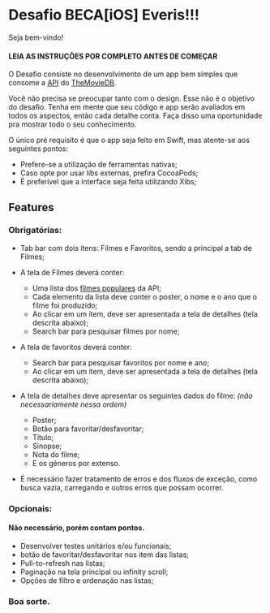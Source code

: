 # Desafio BECA[iOS] Everis!!!

Seja bem-vindo!

#### LEIA AS INSTRUÇÕES POR COMPLETO ANTES DE COMEÇAR

O Desafio consiste no desenvolvimento de um app bem simples que consome a [API](https://developers.themoviedb.org/3/getting-started/introduction) do [TheMovieDB](https://www.themoviedb.org/?language=en).

Você não precisa se preocupar tanto com o design. Esse não é o objetivo do desafio. Tenha em mente que seu código e app serão avaliados em todos os aspectos, então cada detalhe conta. Faça disso uma oportunidade pra mostrar todo o seu conhecimento.

O único pré requisito é que o app seja feito em Swift, mas atente-se aos seguintes pontos:
* Prefere-se a utilização de ferramentas nativas;
* Caso opte por usar libs externas, prefira CocoaPods;
* É preferível que a interface seja feita utilizando Xibs;

## Features
### Obrigatórias:
* Tab bar com dois ítens: Filmes e Favoritos, sendo a principal a tab de Filmes;
* A tela de Filmes deverá conter:
	* Uma lista dos [filmes populares](https://developers.themoviedb.org/3/movies/get-popular-movies) da API;
	* Cada elemento da lista deve conter o poster, o nome e o ano que o filme foi produzido;
	* Ao clicar em um ítem, deve ser apresentada a tela de detalhes (tela descrita abaixo);
	* Search bar para pesquisar filmes por nome;

* A tela de favoritos deverá conter:
	* Search bar para pesquisar favoritos por nome e ano;
	* Ao clicar em um ítem, deve ser apresentada a tela de detalhes (tela descrita abaixo);
* A tela de detalhes deve apresentar os seguintes dados do filme: *(não necessariamente nessa ordem)*
	* Poster;
	* Botão para favoritar/desfavoritar;
	* Título;
	* Sinopse;
	* Nota do filme;
	* E os gêneros por extenso.
* É necessário fazer tratamento de erros e dos fluxos de exceção, como busca vazia, carregando e outros erros que possam ocorrer.

### Opcionais:
#### Não necessário, porém contam pontos.
* Desenvolver testes unitários e/ou funcionais;
* botão de favoritar/desfavoritar nos item das listas;
* Pull-to-refresh nas listas;
* Paginação na tela principal ou infinity scroll;
* Opções de filtro e ordenação nas listas;

### Boa sorte.
